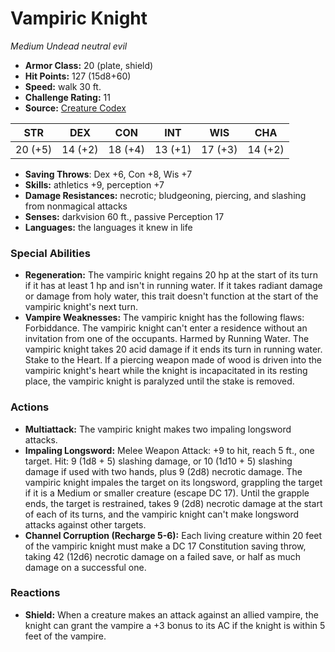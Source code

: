 # Vampiric Knight

*Medium* *Undead* *neutral evil*

- **Armor Class:** 20 (plate, shield)
- **Hit Points:** 127 (15d8+60)
- **Speed:** walk 30 ft.
- **Challenge Rating:** 11
- **Source:** [Creature Codex](https://koboldpress.com/kpstore/product/creature-codex-for-5th-edition-dnd/)

| STR | DEX | CON | INT | WIS | CHA |
| --- | --- | --- | --- | --- | --- |
| 20 (+5) | 14 (+2) | 18 (+4) | 13 (+1) | 17 (+3) | 14 (+2) |

- **Saving Throws**: Dex +6, Con +8, Wis +7
- **Skills:** athletics +9, perception +7
- **Damage Resistances:** necrotic; bludgeoning, piercing, and slashing from nonmagical attacks
- **Senses:** darkvision 60 ft., passive Perception 17
- **Languages:** the languages it knew in life
### Special Abilities
- **Regeneration:** The vampiric knight regains 20 hp at the start of its turn if it has at least 1 hp and isn't in running water. If it takes radiant damage or damage from holy water, this trait doesn't function at the start of the vampiric knight's next turn.
- **Vampire Weaknesses:** The vampiric knight has the following flaws: Forbiddance. The vampiric knight can't enter a residence without an invitation from one of the occupants. Harmed by Running Water. The vampiric knight takes 20 acid damage if it ends its turn in running water. Stake to the Heart. If a piercing weapon made of wood is driven into the vampiric knight's heart while the knight is incapacitated in its resting place, the vampiric knight is paralyzed until the stake is removed.
### Actions
- **Multiattack:** The vampiric knight makes two impaling longsword attacks.
- **Impaling Longsword:** Melee Weapon Attack: +9 to hit, reach 5 ft., one target. Hit: 9 (1d8 + 5) slashing damage, or 10 (1d10 + 5) slashing damage if used with two hands, plus 9 (2d8) necrotic damage. The vampiric knight impales the target on its longsword, grappling the target if it is a Medium or smaller creature (escape DC 17). Until the grapple ends, the target is restrained, takes 9 (2d8) necrotic damage at the start of each of its turns, and the vampiric knight can't make longsword attacks against other targets.
- **Channel Corruption (Recharge 5-6):** Each living creature within 20 feet of the vampiric knight must make a DC 17 Constitution saving throw, taking 42 (12d6) necrotic damage on a failed save, or half as much damage on a successful one.
### Reactions
- **Shield:** When a creature makes an attack against an allied vampire, the knight can grant the vampire a +3 bonus to its AC if the knight is within 5 feet of the vampire.
